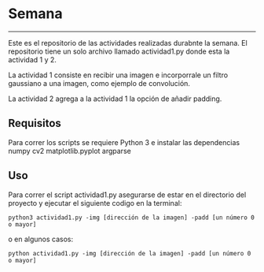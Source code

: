 # Semana

---

Este es el repositorio de las actividades realizadas durabnte la semana. El repositorio tiene un solo archivo llamado actividad1.py donde esta la actividad 1 y 2.

La actividad 1 consiste en recibir una imagen e incorporrale un filtro gaussiano a una imagen, como ejemplo de convolución.

La actividad 2 agrega a la actividad 1 la opción de añadir padding.

## Requisitos 

Para correr los scripts  se requiere Python 3 e instalar las dependencias
numpy
cv2
matplotlib.pyplot
argparse




## Uso

Para correr el script actividad1.py asegurarse de estar en el directorio del proyecto y ejecutar el siguiente codigo en la terminal:

```shell
python3 actividad1.py -img [dirección de la imagen] -padd [un número 0 o mayor]
```
o en algunos casos:

```shell
python actividad1.py -img [dirección de la imagen] -padd [un número 0 o mayor]
```
